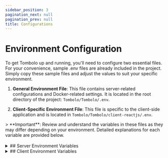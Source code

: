 ```yaml
---
sidebar_position: 3
pagination_next: null
pagination_prev: null
title: Configurations
---
```


# Environment Configuration

To get Tombolo up and running, you'll need to configure two essential files. For your convenience, sample .env files are already included in the project. Simply copy these sample files and adjust the values to suit your specific environment.

1. **General Environment File**:
   This file contains server-related configurations and Docker-related settings. It is located in the root directory of the project: `Tombolo/Tombolo/.env`.

2. **Client-Specific Environment File**:
   This file is specific to the client-side application and is located in `Tombolo/Tombolo/client-reactjs/.env`.

<div class="important_block">
> **Important**: Review and understand the variables in these files as they may differ depending on your environment. Detailed explanations for each variable are provided below.
</div>

<!-- Force a line break -->
<br/>

<div class="custom_details_component">
<details class="env_config-details">
<summary>
## Server Environment Variables
</summary>

Below are the server and Docker-related configuration variables for Tombolo. These variables are also referenced in the Docker Compose file. Each one is explained with its purpose and usage.

### 1. Instance Configuration

- **INSTANCE_NAME**
  This variable is used to give a unique name to the instance of the Tombolo application.
  _Example:_ `tombolo_dev_1`

- **NODE_ENV**
  Defines the environment type in which Tombolo will run. It can either be set to `development` or `production`.
  _Example:_ `development`

- **NODE_LOG_LEVEL**
  The logging level for the Node.js server. Options include `error`, `warn`, `info`, `http`, `verbose`, `debug`, and `silly`. For more information on configuring logging with Winston, refer to the [Winston Configuration](https://github.com/winstonjs/winston).
  _Example:_ `http`

---

### 2. Host, Port, and Web URL Configuration

- **HOSTNAME**
  This defines the hostname that Tombolo will use. Typically, `localhost` is used for local development, but in a production setup, this could be a domain name or an IP address where the Tombolo server is hosted.
  _Example:_ `localhost`

- **SERVER_PORT**
  Specifies the port on which the backend server will run. This is the port that handles API requests and communications between the frontend and backend.
  _Example:_ `3001`

- **HTTP_PORT**
  This port is dedicated to the frontend interface of Tombolo. When running locally, the frontend will be accessible through this port.
  _Example:_ `3000`

- **HTTPS_PORT**
  Port used for secure HTTP traffic (HTTPS). If SSL/TLS isn't configured or required for your local setup, this setting can be ignored.
  _Example:_ `443`

- **WEB_URL**
  URL to access Tombolo's web interface. It is composed of the hostname and HTTP port. In production, this would be a FQDN.
  _Example:_ `http://localhost:3000/`

---

### 3. SSL Certificate Configuration (Nginx)

These configurations are required if you're using SSL/TLS. Ignore if not using SSL.

- **CERT_PATH**
  Specifies the directory path where SSL certificates are stored. This path is referenced by Nginx.
  _Example:_ `/certs`

- **CERTIFICATE_NAME**
  The file name of your SSL certificate.
  _Example:_ `my_certificate.pem`

- **CERTIFICATE_KEY**
  The file name of the SSL certificate's private key.
  _Example:_ `my_certificate_key.pem`

---

### 4. Database Configuration

- **MYSQL_SSL_ENABLED**
  Determines whether SSL is enabled for the MySQL connection. Set this to `true` in production environment.
  _Example:_ `false`

- **DB_USERNAME**
  Provide a non-root database username.
  **Do not use `root`** – this is a reserved system user in MySQL
  _Example:_ `dbUser`

- **DB_PASSWORD**
  The password associated with the MySQL username.
  _Example:_ `dbPassword`

- **DB_PORT**
  The port used for MySQL communication. The default MySQL port is `3306`, but this may differ based on your environment.
  _Example:_ `3306`

- **DB_NAME**
  The name of the MySQL database used by Tombolo.
  _Example:_ `tombolo`

- **DB_HOSTNAME**
  The host of the MySQL database, typically `localhost` for local setups. For Docker, use the service name `mysql_db`.
  _Example:_ `localhost`

---

### 5. Authentication and Authorization Configuration

Tombolo offers two authentication methods: traditional authentication and Azure AD. By default, traditional authentication is enabled and is required for your ownership account. Regardless of whether you use Azure AD for authentication, the following three variables must be provided.

To generate these secret tokens, you can use the following bash command:
`openssl rand -base64 32`

- **JWT_SECRET**
  Avoid using predictable or short keys. Use a strong, random secret key generated by a secure method (such as using a cryptographically secure random generator)

- **JWT_REFRESH_SECRET**
  Same as JWT secret the Refresh Secret must be unpredictable and long.

- **CSRF_SECRET**
  This token is used by the application to protect against Cross-Site Request Forgery (CSRF) attacks. It must be a strong, unique value to ensure the integrity of requests and prevent unauthorized actions from malicious sources.

---

### 6. OAuth 2.0 (Azure) Configuration

<div class="important_block">
> **Important**: Azure AD authentication is optional, and you are not required to set Azure configuration variables
</div>

The first step to using Microsoft Entra ID for authentication is to register an application in Azure. Once registered, you will receive a Client ID and Tenant ID, which are crucial for this to work. You can also configure a redirect URI, which is a URL to be routed to when a user is authenticated.

- **TENANT_ID**
  The tenant ID from Azure AD. You obtain this after registering your application in Azure AD.
  _Example:_ `your_tenant_id`

- **CLIENT_ID**
  The client ID from Azure AD. You obtain this after registering your application in Azure AD.
  _Example:_ `your_client_id`

- **CLIENT_SECRET**
  The client secret from Azure AD. You obtain this after registering your application in Azure AD.
  _Example:_ `your_client_secret`

- **REDIRECT_URI**
  The redirect URI from Azure AD. You obtain this after registering your application in Azure AD.
  _Example:_ `http://localhost:3000`

---

### 7. Email Configuration

Tombolo does not include a built-in SMTP server. To enable email functionality (e.g., notifications), you will need to configure an external SMTP server:

Some services we recommend are: [SendGrid](https://sendgrid.com/), [Mailgun](https://www.mailgun.com/), [Azure ACS](https://azure.microsoft.com/en-us/products/communication-services) and [Brevo](https://www.brevo.com/)

- **EMAIL_SMTP_HOST**
  The SMTP host for sending emails.

  _Example:_ `smtp.mailserver.com`

- **EMAIL_PORT**
  The port number for the SMTP server.

  _Example:_ `25`

- **EMAIL_SENDER**
  The default sender email address.

  _Example:_ `donotreply@tombolo.com`

- **EMAIL_USER (optional)**
  The SMTP auth username.

  _Example:_ `testuser1`

- **EMAIL_PASS (optional)**
  The SMTP auth password.

---

### 8. Security Configuration

- **ENCRYPTION_KEY**
  This key is used for hashing, encryption, and decryption operations within Tombolo. You can generate this key using OpenSSL:
  `openssl rand -base64 32`

---

### 9. Integration-Specific Configuration

If you have any integrations enabled and they have environment variables, they can be added to this configuration file as well. There is a placeholder section for those integration-specific variables. Please add them there.

</details>
</div>

<div class="custom_details_component">
<details>
<summary>
## Client Environment Variables
</summary>

### Development Configuration

- **PORT**
  Defines the port on which the front-end React application will run.
  _Example:_ `3000`

- **VITE_PROXY_URL**
  Specifies the proxy URL for the React application, typically used to proxy API requests during development.
  _Example:_ `http://localhost:3001`

### Authentication Configuration

- **VITE_AUTH_METHODS**
  Specifies the authentication method to be used by the application. Available options are `traditional` and `azure`. For more details, refer to the `APP_AUTH_METHOD` variable in the server configuration. These values should be entered in a CSV format. You can use any combination of methods, but at least one must always be present to be able to authenticate to the application.

  _Example:_ `traditional,azure`

### Azure Configuration (only if using Azure AD for authentication)

<div class="important_block">
> **Important**: Azure AD authentication is optional, and you are not required to set Azure configuration variables
</div>

- **VITE_AZURE_CLIENT_ID**
  The client ID for Azure AD authentication.
  _Example:_ `your-azure-client-id`

- **VITE_AZURE_TENANT_ID**
  The tenant ID for Azure AD authentication.
  _Example:_ `your-azure-tenant-id`

- **VITE_AZURE_REDIRECT_URI**
  The URL Azure will redirect the user to after successful authentication. This must also be configured in Azure when registering the app.
  _Example:_ `http://localhost:3001/auth/callback`

- **VITE_AZURE_API_TOKEN_SCOPE**
  The API token scope for Azure AD authentication.
  _Example:_ `api://your-api-id/.default`

### App Version

- **VITE_VERSION**
  The version of the application, typically derived from the package version.
  _Example:_ `$npm_package_version`

</details>
</div>
